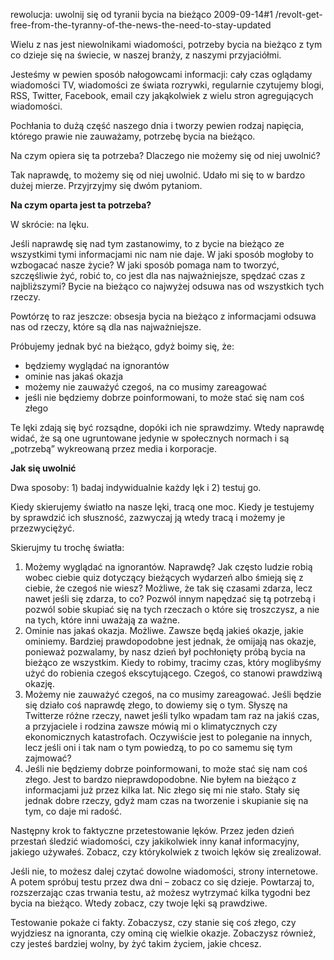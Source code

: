 rewolucja: uwolnij się od tyranii bycia na bieżąco
2009-09-14#1
/revolt-get-free-from-the-tyranny-of-the-news-the-need-to-stay-updated

Wielu z nas jest niewolnikami wiadomości, potrzeby bycia na bieżąco z tym co dzieje się na świecie, w naszej branży, z naszymi przyjaciółmi.

Jesteśmy w pewien sposób nałogowcami informacji: cały czas oglądamy wiadomości TV, wiadomości ze świata rozrywki, regularnie czytujemy blogi, RSS, Twitter, Facebook, email czy jakąkolwiek z wielu stron agregujących wiadomości.

Pochłania to dużą część naszego dnia i tworzy pewien rodzaj napięcia, którego prawie nie zauważamy, potrzebę bycia na bieżąco.

Na czym opiera się ta potrzeba? Dlaczego nie możemy się od niej uwolnić?

Tak naprawdę, to możemy się od niej uwolnić. Udało mi się to w bardzo dużej mierze. Przyjrzyjmy się dwóm pytaniom.

**Na czym oparta jest ta potrzeba?**

W skrócie: na lęku.

Jeśli naprawdę się nad tym zastanowimy, to z bycie na bieżąco ze wszystkimi tymi informacjami nic nam nie daje. W jaki sposób mogłoby to wzbogacać nasze życie? W jaki sposób pomaga nam to tworzyć, szczęśliwie żyć, robić to, co jest dla nas najważniejsze, spędzać czas z najbliższymi? Bycie na bieżąco co najwyżej odsuwa nas od wszystkich tych rzeczy.

Powtórzę to raz jeszcze: obsesja bycia na bieżąco z informacjami odsuwa nas od rzeczy, które są dla nas najważniejsze.

Próbujemy jednak być na bieżąco, gdyż boimy się, że:

* będziemy wyglądać na ignorantów
* ominie nas jakaś okazja
* możemy nie zauważyć czegoś, na co musimy zareagować
* jeśli nie będziemy dobrze poinformowani, to może stać się nam coś złego

Te lęki zdają się być rozsądne, dopóki ich nie sprawdzimy. Wtedy naprawdę widać, że są one ugruntowane jedynie w społecznych normach i są &#8222;potrzebą&#8221; wykreowaną przez media i korporacje.

**Jak się uwolnić**

Dwa sposoby: 1) badaj indywidualnie każdy lęk i 2) testuj go.

Kiedy skierujemy światło na nasze lęki, tracą one moc. Kiedy je testujemy by sprawdzić ich słuszność, zazwyczaj ją wtedy tracą i możemy je przezwyciężyć.

Skierujmy tu trochę światła:

1. Możemy wyglądać na ignorantów. Naprawdę? Jak często ludzie robią wobec ciebie quiz dotyczący bieżących wydarzeń albo śmieją się z ciebie, że czegoś nie wiesz? Możliwe, że tak się czasami zdarza, lecz nawet jeśli się zdarza, to co? Pozwól innym napędzać się tą potrzebą i pozwól sobie skupiać się na tych rzeczach o które się troszczysz, a nie na tych, które inni uważają za ważne.
2. Ominie nas jakaś okazja. Możliwe. Zawsze będą jakieś okazje, jakie ominiemy. Bardziej prawdopodobne jest jednak, że omijają nas okazje, ponieważ pozwalamy, by nasz dzień był pochłonięty próbą bycia na bieżąco ze wszystkim. Kiedy to robimy, tracimy czas, który moglibyśmy użyć do robienia czegoś ekscytującego. Czegoś, co stanowi prawdziwą okazję.
3. Możemy nie zauważyć czegoś, na co musimy zareagować. Jeśli będzie się działo coś naprawdę złego, to dowiemy się o tym. Słyszę na Twitterze różne rzeczy, nawet jeśli tylko wpadam tam raz na jakiś czas, a przyjaciele i rodzina zawsze mówią mi o klimatycznych czy ekonomicznych katastrofach. Oczywiście jest to poleganie na innych, lecz jeśli oni i tak nam o tym powiedzą, to po co samemu się tym zajmować?
4. Jeśli nie będziemy dobrze poinformowani, to może stać się nam coś złego. Jest to bardzo nieprawdopodobne. Nie byłem na bieżąco z informacjami już przez kilka lat. Nic złego się mi nie stało. Stały się jednak dobre rzeczy, gdyż mam czas na tworzenie i skupianie się na tym, co daje mi radość.

Następny krok to faktyczne przetestowanie lęków. Przez jeden dzień przestań śledzić wiadomości, czy jakikolwiek inny kanał informacyjny, jakiego używałeś. Zobacz, czy którykolwiek z twoich lęków się zrealizował.

Jeśli nie, to możesz dalej czytać dowolne wiadomości, strony internetowe. A potem spróbuj testu przez dwa dni &#8211; zobacz co się dzieje. Powtarzaj to, rozszerzając czas trwania testu, aż możesz wytrzymać kilka tygodni bez bycia na bieżąco. Wtedy zobacz, czy twoje lęki są prawdziwe.

Testowanie pokaże ci fakty. Zobaczysz, czy stanie się coś złego, czy wyjdziesz na ignoranta, czy ominą cię wielkie okazje. Zobaczysz również, czy jesteś bardziej wolny, by żyć takim życiem, jakie chcesz.
